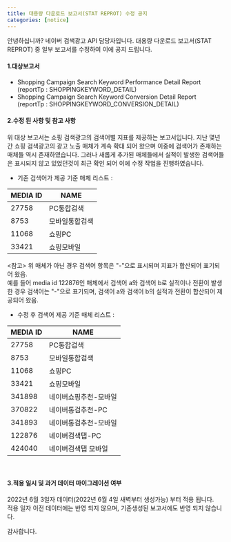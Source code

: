 ```yaml
---
title: 대용량 다운로드 보고서(STAT REPROT) 수정 공지 
categories: [notice]
---
```


안녕하십니까? 네이버 검색광고 API 담당자입니다.
대용량 다운로드 보고서(STAT REPROT) 중 일부 보고서를 수정하여 이에 공지 드립니다.  <br>


#### 1.대상보고서 <br>
* Shopping Campaign Search Keyword Performance Detail Report (reportTp : SHOPPINGKEYWORD_DETAIL)<br>
* Shopping Campaign Search Keyword Conversion Detail Report (reportTp : SHOPPINGKEYWORD_CONVERSION_DETAIL)<br>

#### 2.수정 된 사항 및 참고 사항 <br>
위 대상 보고서는 쇼핑 검색광고의 검색어별 지표를 제공하는 보고서입니다. 
지난 몇년간 쇼핑 검색광고의 광고 노출 매체가 계속 확대 되어 왔으며 이중에 검색어가 존재하는 매체들 역시 존재하였습니다.
그러나 새롭게 추가된 매체들에서 실적이 발생한 검색어들은 표시되지 않고 있었던것이 최근 확인 되어 
이에 수정 작업을 진행하였습니다. 

* 기존 검색어가 제공 기준 매체 리스트  : <br>

MEDIA ID | NAME
-- | --
27758 | PC통합검색
8753 | 모바일통합검색
11068 | 쇼핑PC
33421 | 쇼핑모바일

<참고>
위 매체가 아닌 경우 검색어 항목은 "-"으로 표시되며 지표가 합산되어 표기되어 왔음. <br>
예를 들어 media id 122876인 매체에서 검색어 a와 검색어 b로 실적이나 전환이 발생한 경우 
검색어는 "-"으로 표기되며, 검색어 a와 검색어 b의 실적과 전환이 합산되어 제공되어 왔음. <br>

* 수정 후 검색어 제공 기준 매체 리스트 : <br>

MEDIA ID | NAME 
-- | --
27758 | PC통합검색
8753 | 모바일통합검색
11068 | 쇼핑PC
33421 | 쇼핑모바일
341898 | 네이버쇼핑추천-모바일
370822 | 네이버통검추천-PC
341893 | 네이버통검추천-모바일
122876 | 네이버검색탭-PC
424040 | 네이버검색탭 모바일

<br>

#### 3.적용 일시 및 과거 데이터 마이그레이션 여부  <br>

2022년 6월 3일자 데이터(2022년 6월 4일 새벽부터 생성가능) 부터 적용 됩니다.<br>
적용 일자 이전 데이터에는 반영 되지 않으며, 기존생성된 보고서에도 반영 되지 않습니다.<br> 
	
감사합니다.
